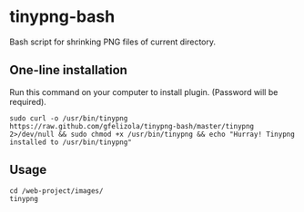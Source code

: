 tinypng-bash
============

Bash script for shrinking PNG files of current directory.


One-line installation
---------------------

Run this command on your computer to install plugin. (Password will be required).


    sudo curl -o /usr/bin/tinypng https://raw.github.com/gfelizola/tinypng-bash/master/tinypng 2>/dev/null && sudo chmod +x /usr/bin/tinypng && echo "Hurray! Tinypng installed to /usr/bin/tinypng"

Usage
------------

    cd /web-project/images/
    tinypng
